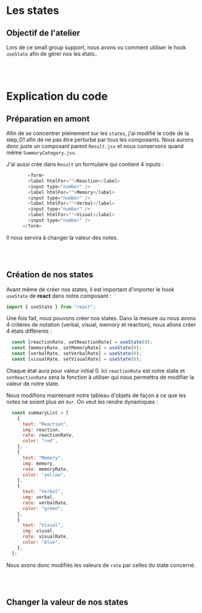 # Les states

## Objectif de l'atelier
Lors de ce small group support, nous avons vu comment utiliser le hook `useState` afin de gérer nos les états..

<br>
<br>

# Explication du code
## Préparation en amont

Afin de se concentrer pleinement sur les `states`, j'ai modifié le code de la step_01 afin de ne pas être perturbé par tous les composants.
Nous aurons donc juste un composant parent `Result.jsx` et nous conservons quand même `SummaryCategory.jsx`.

J'ai aussi crée dans `Result` un formulaire qui contient 4 inputs :

```js
        <form>
        <label htmlFor="">Reaction</label>
        <input type="number" />
        <label htmlFor="">Memory</label>
        <input type="number" />
        <label htmlFor="">Verbal</label>
        <input type="number" />
        <label htmlFor="">Visual</label>
        <input type="number" />
      </form>
```

Il nous servira à changer la valeur des notes.

<br>
<br>

## Création de nos states

Avant même de créer nos states, il est important d'importer le hook `useState` de **react** dans notre composant :

```js
import { useState } from "react";
```

Une fois fait, nous pouvons créer nos states. Dans la mesure ou nous avons 4 critères de notation (verbal, visual, memory et reaction), nous allons créer 4 états différents :

```js
  const [reactionRate, setReactionRate] = useState(0);
  const [memoryRate, setMemoryRate] = useState(0);
  const [verbalRate, setVerbalRate] = useState(0);
  const [visualRate, setVisualRate] = useState(0);
```

Chaque état aura pour valeur initial 0. Ici `reactionRate` est notre state et `setReactionRate` sera la fonction à utiliser qui nous permettra de modifier la valeur de notre state.

Nous modifions maintenant notre tableau d'objets de façon à ce que les notes ne soient plus en `dur`. On veut les rendre dynamiques :

```js
  const summaryList = [
    {
      text: "Reaction",
      img: reaction,
      rate: reactionRate,
      color: "red",
    },
    {
      text: "Memory",
      img: memory,
      rate: memoryRate,
      color: "yellow",
    },
    {
      text: "Verbal",
      img: verbal,
      rate: verbalRate,
      color: "green",
    },
    {
      text: "Visual",
      img: visual,
      rate: visualRate,
      color: "blue",
    },
  ];
```

Nous avons donc modifiés les valeurs de `rate` par celles du state concerné.

<br>
<br>

## Changer la valeur de nos states



